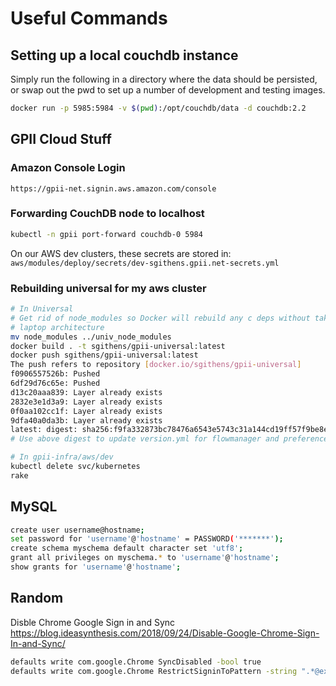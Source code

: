 # Useful Commands

## Setting up a local couchdb instance

Simply run the following in a directory where the data should be persisted, or swap out the pwd to set up a number of development and testing images. 

```bash
docker run -p 5985:5984 -v $(pwd):/opt/couchdb/data -d couchdb:2.2
```

## GPII Cloud Stuff

### Amazon Console Login

`https://gpii-net.signin.aws.amazon.com/console`

### Forwarding CouchDB node to localhost
```bash
kubectl -n gpii port-forward couchdb-0 5984
```

On our AWS dev clusters, these secrets are stored in: `aws/modules/deploy/secrets/dev-sgithens.gpii.net-secrets.yml`

### Rebuilding universal for my aws cluster

```bash
# In Universal
# Get rid of node_modules so Docker will rebuild any c deps without taking in artifacts from your potentially different
# laptop architecture
mv node_modules ../univ_node_modules
docker build . -t sgithens/gpii-universal:latest
docker push sgithens/gpii-universal:latest
The push refers to repository [docker.io/sgithens/gpii-universal]
f0906557526b: Pushed
6df29d76c65e: Pushed
d13c20aaa839: Layer already exists
2832e3e1d3a9: Layer already exists
0f0aa102cc1f: Layer already exists
9dfa40a0da3b: Layer already exists
latest: digest: sha256:f9fa332873bc78476a6543e5743c31a144cd19ff57f9be8eae529fedd2165ba9 size: 1580
# Use above digest to update version.yml for flowmanager and preferences

# In gpii-infra/aws/dev
kubectl delete svc/kubernetes
rake
```

## MySQL

```bash
create user username@hostname;
set password for 'username'@'hostname' = PASSWORD('*******');
create schema myschema default character set 'utf8';
grant all privileges on myschema.* to 'username'@'hostname';
show grants for 'username'@'hostname';
```

## Random

Disble Chrome Google Sign in and Sync
https://blog.ideasynthesis.com/2018/09/24/Disable-Google-Chrome-Sign-In-and-Sync/

```bash
defaults write com.google.Chrome SyncDisabled -bool true
defaults write com.google.Chrome RestrictSigninToPattern -string ".*@example.com"
```
